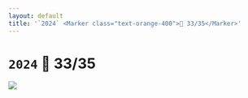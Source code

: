 ```yaml
---
layout: default
title: '`2024` <Marker class="text-orange-400">🫢 33/35</Marker>'
---
```


# `2024` <Marker class="text-orange-400">🫢 33/35</Marker>

<div class="circelgraph">
	<!-- 1 -->
	<logos-ubuntu class="circel" style="transform: rotate(291.176deg) translate(250px) rotate(-291.176deg);" />
	<!-- 2 -->
	<logos-nginx class="circel" style="transform: rotate(312.353deg) translate(250px) rotate(-312.353deg);" />
	<!-- 3 -->
	<logos-mysql class="circel" style="transform: rotate(333.529deg) translate(250px) rotate(-333.529deg);" />
	<!-- 4 -->
	<logos-php class="circel" style="transform: rotate(354.706deg) translate(250px) rotate(-354.706deg);" />
	<!-- 5 -->
	<logos-docker-icon class="circel" style="transform: rotate(375.882deg) translate(250px) rotate(-375.882deg);" />
	<!-- 6 -->
	<logos-nodejs-icon class="circel" style="transform: rotate(397.059deg) translate(250px) rotate(-397.059deg);" />
	<!-- 7 -->
	<logos-npm-icon class="circel" style="transform: rotate(418.235deg) translate(250px) rotate(-418.235deg);" />
	<!-- 8 -->
	<logos-webpack class="circel" style="transform: rotate(439.412deg) translate(250px) rotate(-439.412deg);" />
	<!-- 9 -->
	<logos-typescript-icon-round class="circel" style="transform: rotate(460.588deg) translate(250px) rotate(-460.588deg);" />
	<!-- 10 -->
	<skill-icons-astro class="circel" style="transform: rotate(481.765deg) translate(250px) rotate(-481.765deg);" />
	<!-- 11 -->
	<logos-vitejs class="circel" style="transform: rotate(502.941deg) translate(250px) rotate(-502.941deg);" />
	<!-- 12 -->
	<logos-tailwindcss-icon class="circel" style="transform: rotate(524.118deg) translate(250px) rotate(-524.118deg);" />
	<!-- 13 -->
	<logos-vue class="circel" style="transform: rotate(545.294deg) translate(250px) rotate(-545.294deg);" />
	<!-- 14 -->
	<logos-react class="circel" style="transform: rotate(566.471deg) translate(250px) rotate(-566.471deg);"/>
	<!-- 15 -->
	<skill-icons-nextjs-light class="circel" style="transform: rotate(587.647deg) translate(250px) rotate(-587.647deg);" />
	<!-- 16 -->
	<skill-icons-vercel-light class="circel" style="transform: rotate(608.824deg) translate(250px) rotate(-608.824deg);"/>
	<!-- 17 -->
	<Slidev class="circel" style="transform: rotate(630deg) translate(250px) rotate(-630deg);" />
	<img v-click src="/zhangyouyou.jpg" class="absolute top-50% left-50% w-[200px] h-[200px] rounded-full -translate-x-50% -translate-y-50%" />
</div>

<!--
这十年的编程，我不断的折腾自己，不断的给自己正反馈

现在是我技术最好、信心最强、业务最熟的时候

但是 33/35 了

公司要加班，家里要带娃，属于我折腾的时间越来越少了

23 年开始，经济下行，裁员、失业、降薪是我听过最多的事情，

“稳工”好像是所有人最奢望的事情。

2024.01.14，我买了人生第一台 MacBook Pro

希望它能陪我继续折腾下一个 10 年。

希望我们都能一直一直的编程到老。🍻
-->
